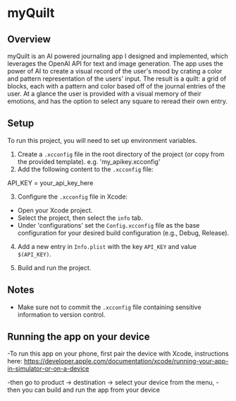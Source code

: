 # myQuilt

## Overview

myQuilt is an AI powered journaling app
I designed and implemented, which leverages the OpenAI API for text and image generation. The app uses the power of AI to create a visual record of the user's mood by crating a color and pattern representation of the users' input. The result is a quilt: a grid of blocks, each with a pattern and color based off of the journal entries of the user. At a glance the user is provided with a visual memory of their emotions, and has the option to select any square to reread their own entry.

## Setup

To run this project, you will need to set up environment variables.

1. Create a `.xcconfig` file in the root directory of the project (or copy from the provided template).
     e.g. 'my_apikey.xcconfig'
3. Add the following content to the `.xcconfig` file:

  API_KEY = your_api_key_here


3. Configure the `.xcconfig` file in Xcode:
- Open your Xcode project.
- Select the project, then select the `info` tab.
- Under 'configurations' set the `Config.xcconfig` file as the base configuration for your desired build configuration (e.g., Debug, Release).

4. Add a new entry in `Info.plist` with the key `API_KEY` and value `$(API_KEY)`.

5. Build and run the project.

## Notes

- Make sure not to commit the `.xcconfig` file containing sensitive information to version control.


## Running the app on your device 

-To run this app on your phone, first pair the device with Xcode, instructions here:
https://developer.apple.com/documentation/xcode/running-your-app-in-simulator-or-on-a-device

-then go to product -> destination -> select your device from the menu,
-then you can build and run the app from your device
